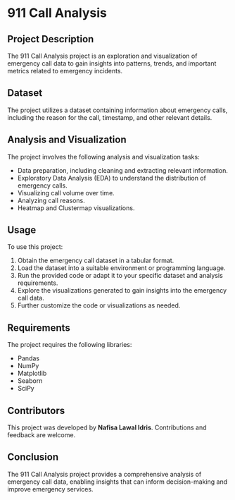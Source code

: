 <!DOCTYPE html>
<html>
<head>
</head>
<body>
  <h1>911 Call Analysis</h1>

  <h2>Project Description</h2>
  <p>The 911 Call Analysis project is an exploration and visualization of emergency call data to gain insights into patterns, trends, and important metrics related to emergency incidents.</p>

  <h2>Dataset</h2>
  <p>The project utilizes a dataset containing information about emergency calls, including the reason for the call, timestamp, and other relevant details.</p>

  <h2>Analysis and Visualization</h2>
  <p>The project involves the following analysis and visualization tasks:</p>
  <ul>
    <li>Data preparation, including cleaning and extracting relevant information.</li>
    <li>Exploratory Data Analysis (EDA) to understand the distribution of emergency calls.</li>
    <li>Visualizing call volume over time.</li>
    <li>Analyzing call reasons.</li>
    <li>Heatmap and Clustermap visualizations.</li>
  </ul>

  <h2>Usage</h2>
  <p>To use this project:</p>
  <ol>
    <li>Obtain the emergency call dataset in a tabular format.</li>
    <li>Load the dataset into a suitable environment or programming language.</li>
    <li>Run the provided code or adapt it to your specific dataset and analysis requirements.</li>
    <li>Explore the visualizations generated to gain insights into the emergency call data.</li>
    <li>Further customize the code or visualizations as needed.</li>
  </ol>

  <h2>Requirements</h2>
  <p>The project requires the following libraries:</p>
  <ul>
    <li>Pandas</li>
    <li>NumPy</li>
    <li>Matplotlib</li>
    <li>Seaborn</li>
    <li>SciPy</li>
  </ul>

   <h2>Contributors</h2>
  <p>This project was developed by <b>Nafisa Lawal Idris</b>. Contributions and feedback are welcome.</p>
  
  <h2>Conclusion</h2>
  <p>The 911 Call Analysis project provides a comprehensive analysis of emergency call data, enabling insights that can inform decision-making and improve emergency services.</p>
</body>
</html>
